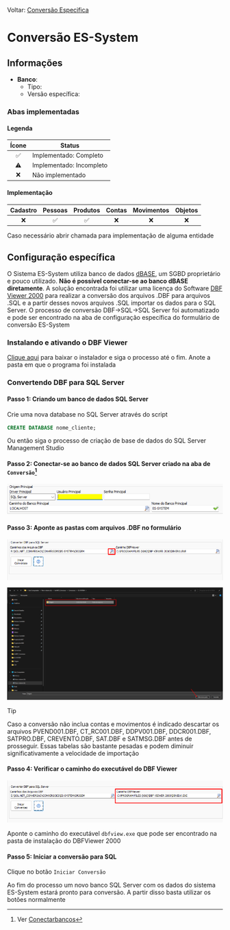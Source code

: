 Voltar: [Conversão Especifica](ConversaoEspecifica.md)
# Conversão ES-System
## Informações
- **Banco**:
	- Tipo: 
	- Versão específica:

### Abas implementadas

#### Legenda

| Ícone | Status                   |
|:-----:| ------------------------ |
|  ✅   | Implementado: Completo   |
|  ⚠️   | Implementado: Incompleto | 
|  ❌   | Não implementado         |
  
#### Implementação

| Cadastro | Pessoas | Produtos | Contas | Movimentos | Objetos |
|:--------:|:-------:|:--------:|:------:|:----------:|:-------:|
|    ❌    |   ✅    |    ✅    |   ❌   |     ❌     |   ❌    |

Caso necessário abrir chamada para implementação de alguma entidade

## Configuração específica
O Sistema ES-System utiliza banco de dados [dBASE](https://www.dbase.com/), um SGBD proprietário e pouco utilizado. **Não é possível conectar-se ao banco dBASE diretamente**. A solução encontrada foi utilizar uma licença do Software [DBF Viewer 2000](https://www.dbf2002.com/pt/) para realizar a conversão dos arquivos .DBF para arquivos .SQL e a partir desses novos arquivos .SQL importar os dados para o SQL Server. O processo de conversão DBF->SQL->SQL Server foi automatizado e pode ser encontrado na aba de configuração específica do formulário de conversão ES-System 

### Instalando e ativando o DBF Viewer

[Clique aqui](https://www.dbf2002.com/dbfview.msi) para baixar o instalador e siga o processo até o fim. Anote a pasta em que o programa foi instalada 
### Convertendo DBF para SQL Server

#### Passo 1: Criando um banco de dados SQL Server
Crie uma nova database no SQL Server através do script

```sql
CREATE DATABASE nome_cliente;
```

Ou então siga o processo de criação de base de dados do SQL Server Management Studio

#### Passo 2: Conectar-se ao banco de dados SQL Server criado na aba de `Conversão`[^1]  

![ConectarSQLServer.png](Imagens/ConectarSQLServer.png)

[^1]: Ver [Conectarbancos](Conectarbancos.md)

#### Passo 3: Aponte as pastas com arquivos .DBF no formulário

![ESSystemApontar1.png](Imagens/ESSystemApontar1.png)

![ESSystemApontarPastas2.png](Imagens/ESSystemApontarPastas2.png)

>[!TIP] 
>Caso a conversão não inclua contas e movimentos é indicado descartar os arquivos PVEND001.DBF, CT_RC001.DBF, DDPV001.DBF, DDCR001.DBF, SATPRO.DBF, CREVENTO.DBF, SAT.DBF e SATMSG.DBF antes de prosseguir. Essas tabelas são bastante pesadas e podem diminuir significativamente a velocidade de importação

#### Passo 4: Verificar o caminho do executável do DBF Viewer

![apontarExecutavelDBFViwer.png](Imagens/apontarExecutavelDBFViwer.png)

Aponte o caminho do executável `dbfview.exe` que pode ser encontrado na pasta de instalação do DBFViewer 2000

#### Passo 5: Iniciar a conversão para SQL
Clique no botão `Iniciar Conversão` 

Ao fim do processo um novo banco SQL Server com os dados do sistema ES-System estará pronto para conversão. A partir disso basta utilizar os botões normalmente